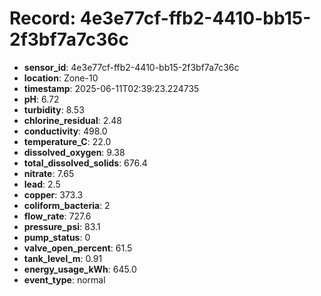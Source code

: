 # Record: 4e3e77cf-ffb2-4410-bb15-2f3bf7a7c36c

- **sensor_id**: 4e3e77cf-ffb2-4410-bb15-2f3bf7a7c36c
- **location**: Zone-10
- **timestamp**: 2025-06-11T02:39:23.224735
- **pH**: 6.72
- **turbidity**: 8.53
- **chlorine_residual**: 2.48
- **conductivity**: 498.0
- **temperature_C**: 22.0
- **dissolved_oxygen**: 9.38
- **total_dissolved_solids**: 676.4
- **nitrate**: 7.65
- **lead**: 2.5
- **copper**: 373.3
- **coliform_bacteria**: 2
- **flow_rate**: 727.6
- **pressure_psi**: 83.1
- **pump_status**: 0
- **valve_open_percent**: 61.5
- **tank_level_m**: 0.91
- **energy_usage_kWh**: 645.0
- **event_type**: normal